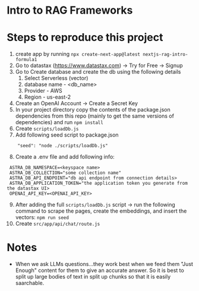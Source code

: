 # Intro to RAG Frameworks

# Steps to reproduce this project
1. create app by running `npx create-next-app@latest nextjs-rag-intro-formula1`
2. Go to datastax (https://www.datastax.com) -> Try for Free -> Signup
3. Go to Create database and create the db using the following details
   1. Select Serverless (vector)
   2. database name - <db_name>
   3. Provider - AWS
   4. Region - us-east-2 
4. Create an OpenAI Account -> Create a Secret Key
5. In your project directory copy the contents of the package.json dependencies from this repo (mainly to get the same versions of dependencies) and run `npm install` 
6. Create `scripts/loadDb.js`
7. Add following seed script to package.json
```
    "seed": "node ./scripts/loadDb.js"
```
8. Create a .env file and add following info: 
```
 ASTRA_DB_NAMESPACE=<keyspace name>
 ASTRA_DB_COLLECTION="some collection name"
 ASTRA_DB_API_ENDPOINT="db api endpoint from connection details>
 ASTRA_DB_APPLICATION_TOKEN="the application token you generate from the datastax UI> 
 OPENAI_API_KEY=<OPENAI_API_KEY>
```
9. After adding the full `scripts/loadDb.js` script -> run the following command to scrape the pages, create the embeddings, and insert the vectors: `npm run seed`
10. Create `src/app/api/chat/route.js`

# Notes
- When we ask LLMs questions...they work best when we feed them "Just Enough" content for them to give an accurate answer. So it is best to split up large bodies of text in split up chunks so that it is easily saarchable. 
